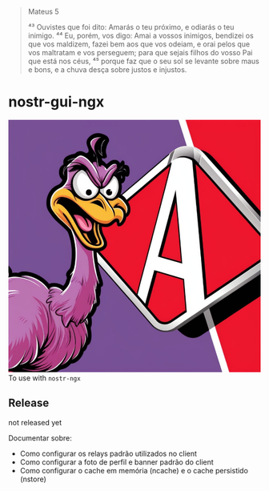 > Mateus 5
>
> ⁴³ Ouvistes que foi dito: Amarás o teu próximo, e odiarás o teu inimigo. ⁴⁴ Eu, porém, vos digo: Amai a vossos inimigos, bendizei os que vos maldizem, fazei bem aos que vos odeiam, e orai pelos que vos maltratam e vos perseguem; para que sejais filhos do vosso Pai que está nos céus, ⁴⁵ porque faz que o seu sol se levante sobre maus e bons, e a chuva desça sobre justos e injustos.

# nostr-gui-ngx
![nostr is wild](./assets/nostr%20is%20wild-2.jpg)
To use with `nostr-ngx`

## Release
not released yet

Documentar sobre:
- Como configurar os relays padrão utilizados no client
- Como configurar a foto de perfil e banner padrão do client 
- Como configurar o cache em memória (ncache) e o cache persistido (nstore)